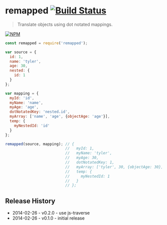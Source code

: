 # remapped [![Build Status](https://secure.travis-ci.org/tkellen/node-remapped.png?branch=master)](http://travis-ci.org/tkellen/node-remapped)
> Translate objects using dot notated mappings.

[![NPM](https://nodei.co/npm/remapped.png)](https://nodei.co/npm/remapped/)

```js
const remapped = require('remapped');

var source = {
  id: 1,
  name: 'tyler',
  age: 30,
  nested: {
    id: 1
  }
};

var mapping = {
  myId: 'id',
  myName: 'name',
  myAge: 'age',
  dotNotatedKey: 'nested.id',
  myArray: ['name', 'age', {objectAge: 'age'}],
  temp: {
    myNestedId: 'id'
  }
};

remapped(source, mapping); // {
                           //   myId: 1,
                           //   myName: 'tyler',
                           //   myAge: 30,
                           //   dotNotatedKey: 1,
                           //   myArray: ['tyler', 30, {objectAge: 30}],
                           //   temp: {
                           //     myNestedId: 1
                           //   }
                           // };
```

## Release History

* 2014-02-26 - v0.2.0 - use js-traverse
* 2014-02-26 - v0.1.0 - initial release
